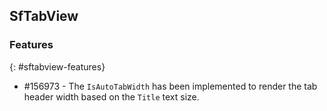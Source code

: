 ## SfTabView

### Features
{: #sftabview-features}

* \#156973 - The `IsAutoTabWidth` has been implemented to render the tab header width based on the `Title` text size.